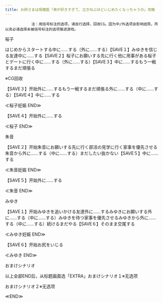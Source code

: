```yaml
---
title: お姉さまは保健医「弟が好きすぎて、泣き叫ぶほどいじめたくなっちゃうの」攻略
---
```


                注：用括号标注的选项，请自行选择，回收CG。因为中/外选项会影响结局，所以务必请选择未被括号标注的选项推进游戏。

桜子

はじめからスタートする中に……する（外に……する）【SAVE１】みゆきを信じる友達中に……する【SAVE２】桜子にお願いする先に行く他に用事がある桜子とデートに行く中に……する（外に……する）【SAVE３】中に……するもう一戦するまだ頑張る

※CG回收

【SAVE３】开始外に……するもう一戦するまだ頑張る外に……する（中に……する）【SAVE４】中に……する

≪桜子妊娠 END≫

【SAVE４】开始外に……する

≪桜子 END≫

朱音

【SAVE２】开始朱音にお願いする先に行く部活の見学に行く家事を優先させる朱音から外に……する（中に……する）まだしたい抜かない【SAVE５】中に……する

≪朱音妊娠 END≫

【SAVE５】开始外に……する

≪朱音 END≫

みゆき

【SAVE１】开始みゆきを追いかける友達外に……するみゆきにお願いする外に……する（中に……する）みゆきを待つ家事を優先させるみゆきから外に……する（中に……する）続けるまだやる【SAVE６】そのまま交尾する

≪みゆき妊娠 END≫

【SAVE６】开始お尻をいじる

≪みゆき END≫

おまけシナリオ

以上全部END后，从标题画面选「EXTRA」おまけシナリオ１※无选项

おまけシナリオ２※无选项

≪END≫
              
